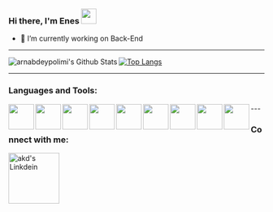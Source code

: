 ### Hi there, I'm Enes <img src="https://raw.githubusercontent.com/MartinHeinz/MartinHeinz/master/wave.gif" width="30px">

- 🔭 I’m currently working on Back-End
- ---
<img align="left" alt="arnabdeypolimi's Github Stats" src="https://github-readme-stats.vercel.app/api?username=zluvsand&show_icons=true&theme=dark" />

[![Top Langs](https://github-readme-stats.vercel.app/api/top-langs?username=Karahann&show_icons=true&theme=dark)](https://github.com/arnabdeypolimi)

---


### Languages and Tools:

<img align="left" height=50 src="https://cdn.jsdelivr.net/gh/devicons/devicon/icons/python/python-original.svg" />
<img align="left" height=50 src="https://cdn.jsdelivr.net/gh/devicons/devicon/icons/c/c-original.svg" />
<img align="left" height=50 src="https://cdn.jsdelivr.net/gh/devicons/devicon/icons/ruby/ruby-original.svg" />
<img align="left" height=50 src="https://cdn.jsdelivr.net/gh/devicons/devicon/icons/html5/html5-original.svg" />
<img align="left" height=50 src="https://cdn.jsdelivr.net/gh/devicons/devicon/icons/css3/css3-original.svg" />
<img align="left" height=50 src="https://cdn.jsdelivr.net/gh/devicons/devicon/icons/javascript/javascript-original.svg" />
<img align="left" height=50 src="https://cdn.jsdelivr.net/gh/devicons/devicon/icons/mongodb/mongodb-original.svg" />
<img align="left" height=50 src="https://cdn.jsdelivr.net/gh/devicons/devicon/icons/nodejs/nodejs-original.svg" />
<img align="left" height=50 src="https://cdn.jsdelivr.net/gh/devicons/devicon/icons/github/github-original.svg&theme=colored" />
---

### Connect with me:

<a href="https://www.linkedin.com/in/sefa-enes-karahan-39a5b8224//">
<img align="left" alt="akd's Linkdein" width="100px" src="https://img.shields.io/badge/Linkedin-0A66C2?style=for-the-badge&logo=Linkedin&logoColor=white" />
</a>
